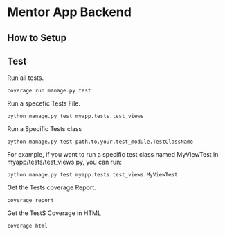 # Mentor App Backend

## How to Setup

## Test
Run all tests.
```
coverage run manage.py test
```

Run a specefic Tests File.
```
python manage.py test myapp.tests.test_views
```

Run a Specific Tests class
```
python manage.py test path.to.your.test_module.TestClassName
```

For example, if you want to run a specific test class named MyViewTest in myapp/tests/test_views.py, you can run:
```
python manage.py test myapp.tests.test_views.MyViewTest
```

Get the Tests coverage Report.
```
coverage report
```

Get the TestS Coverage in HTML
```
coverage html
```